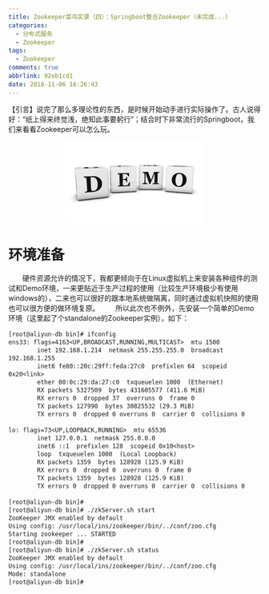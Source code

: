 ```yaml
---
title: Zookeeper菜鸟实录（四）：Springboot整合Zookeeper（未完成...)
categories:
  - 分布式服务
  - Zookeeper
tags:
  - Zookeeper
comments: true
abbrlink: 92eb1cd1
date: 2018-11-06 16:26:43
---
```

【引言】说完了那么多理论性的东西，是时候开始动手进行实际操作了。古人说得好：“纸上得来终觉浅，绝知此事要躬行”；结合时下非常流行的Springboot，我们来看看Zookeeper可以怎么玩。
<div align=center><img src="https://github.com/ttfisher/images/raw/master/public/000017.jpg" width="55%"/></div>
<!-- more -->

# 环境准备
&emsp;&emsp;硬件资源允许的情况下，我都更倾向于在Linux虚拟机上来安装各种组件的测试和Demo环境，一来更贴近于生产过程的使用（比较生产环境极少有使用windows的），二来也可以很好的跟本地系统做隔离，同时通过虚拟机快照的使用也可以很方便的做环境复原。
&emsp;&emsp;所以此次也不例外，先安装一个简单的Demo环境（这里起了个standalone的Zookeeper实例），如下：

```
[root@aliyun-db bin]# ifconfig
ens33: flags=4163<UP,BROADCAST,RUNNING,MULTICAST>  mtu 1500
        inet 192.168.1.214  netmask 255.255.255.0  broadcast 192.168.1.255
        inet6 fe80::20c:29ff:feda:27c0  prefixlen 64  scopeid 0x20<link>
        ether 00:0c:29:da:27:c0  txqueuelen 1000  (Ethernet)
        RX packets 5327509  bytes 431605577 (411.6 MiB)
        RX errors 0  dropped 37  overruns 0  frame 0
        TX packets 127990  bytes 30825532 (29.3 MiB)
        TX errors 0  dropped 0 overruns 0  carrier 0  collisions 0

lo: flags=73<UP,LOOPBACK,RUNNING>  mtu 65536
        inet 127.0.0.1  netmask 255.0.0.0
        inet6 ::1  prefixlen 128  scopeid 0x10<host>
        loop  txqueuelen 1000  (Local Loopback)
        RX packets 1359  bytes 128928 (125.9 KiB)
        RX errors 0  dropped 0  overruns 0  frame 0
        TX packets 1359  bytes 128928 (125.9 KiB)
        TX errors 0  dropped 0 overruns 0  carrier 0  collisions 0

[root@aliyun-db bin]# 
[root@aliyun-db bin]# ./zkServer.sh start
ZooKeeper JMX enabled by default
Using config: /usr/local/ins/zookeeper/bin/../conf/zoo.cfg
Starting zookeeper ... STARTED
[root@aliyun-db bin]# 
[root@aliyun-db bin]# ./zkServer.sh status
ZooKeeper JMX enabled by default
Using config: /usr/local/ins/zookeeper/bin/../conf/zoo.cfg
Mode: standalone
[root@aliyun-db bin]# 
```